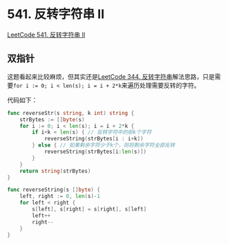 # 541. 反转字符串 II

[LeetCode 541. 反转字符串 II](https://leetcode.cn/problems/reverse-string-ii/)

## 双指针

这题看起来比较麻烦，但其实还是[LeetCode 344. 反转字符串](https://leetcode.cn/problems/reverse-string/)解法思路，只是需要`for i := 0; i < len(s); i = i + 2*k`来遍历处理需要反转的字符。

代码如下：

```go
func reverseStr(s string, k int) string {
	strBytes := []byte(s)
	for i := 0; i < len(s); i = i + 2*k {
		if i+k < len(s) { // 反转字符中的前k个字符
			reverseString(strBytes[i : i+k])
		} else { // 如果剩余字符少于k个，则将剩余字符全部反转
			reverseString(strBytes[i:len(s)])
		}
	}
	return string(strBytes)
}

func reverseString(s []byte) {
	left, right := 0, len(s)-1
	for left < right {
		s[left], s[right] = s[right], s[left]
		left++
		right--
	}
}
```























